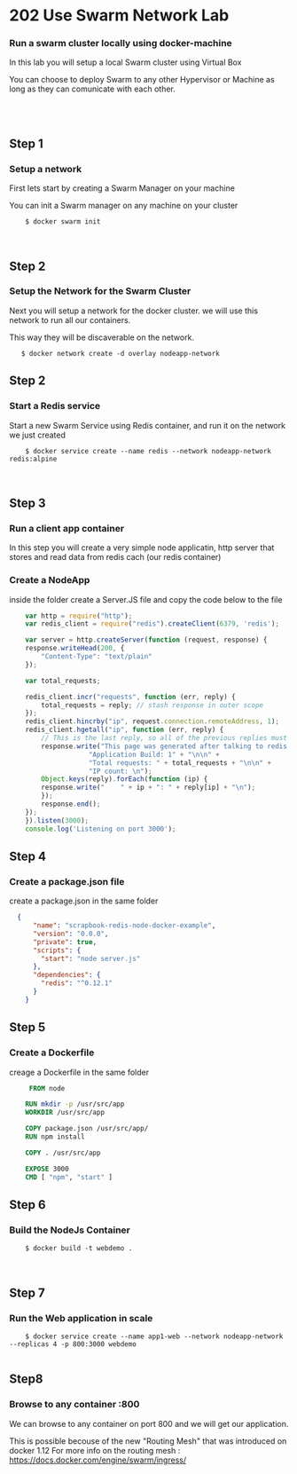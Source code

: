
# 202 Use Swarm Network Lab

### Run a swarm cluster locally using docker-machine  

In this lab you will setup a local Swarm cluster using Virtual Box 

You can choose to deploy Swarm to any other Hypervisor or Machine as long as they can comunicate with each other.
 
<br>
<br>



## Step 1 
### Setup a network

First lets start by creating a Swarm Manager on your machine 

You can init a Swarm manager on any machine on your cluster 

```{r, engine='bash', count_lines}
    $ docker swarm init       
```
<br>

## Step 2 
### Setup the Network for the Swarm Cluster 

Next you will setup a network for the docker cluster. we will use this network to run all our containers. 

This way they will be discaverable on the network. 

```{r, engine='bash', count_lines}
   $ docker network create -d overlay nodeapp-network     
```


## Step 2
### Start a Redis service 

Start a new Swarm Service using Redis container, and run it on the network we just created 

```{r, engine='bash', count_lines}
    $ docker service create --name redis --network nodeapp-network redis:alpine
```

<br>

## Step 3
### Run a client app container 

In this step you will create a very simple node applicatin, http server that stores and read data from redis cach (our redis container)

### Create a NodeApp 

inside the folder create a Server.JS file and copy the code below to the file 

```js
    var http = require("http");
    var redis_client = require("redis").createClient(6379, 'redis');

    var server = http.createServer(function (request, response) {
    response.writeHead(200, {
        "Content-Type": "text/plain"
    });

    var total_requests;

    redis_client.incr("requests", function (err, reply) {
        total_requests = reply; // stash response in outer scope
    });
    redis_client.hincrby("ip", request.connection.remoteAddress, 1);
    redis_client.hgetall("ip", function (err, reply) {
        // This is the last reply, so all of the previous replies must have completed already
        response.write("This page was generated after talking to redis.\n\n" +
                    "Application Build: 1" + "\n\n" + 
                    "Total requests: " + total_requests + "\n\n" +
                    "IP count: \n");
        Object.keys(reply).forEach(function (ip) {
        response.write("    " + ip + ": " + reply[ip] + "\n");
        });
        response.end();
    });
    }).listen(3000);
    console.log('Listening on port 3000');
```
## Step 4
### Create a package.json file 

create a package.json in the same folder 

```json
  {
      "name": "scrapbook-redis-node-docker-example",
      "version": "0.0.0",
      "private": true,
      "scripts": {
        "start": "node server.js"
      },
      "dependencies": {
        "redis": "^0.12.1"
      }
    }
```

## Step 5 
### Create a Dockerfile 

creage a Dockerfile in the same folder 

```Dockerfile
     FROM node

    RUN mkdir -p /usr/src/app
    WORKDIR /usr/src/app

    COPY package.json /usr/src/app/
    RUN npm install

    COPY . /usr/src/app

    EXPOSE 3000
    CMD [ "npm", "start" ]
```
## Step 6 
### Build the NodeJs Container 


```{r, engine='bash', count_lines}
    $ docker build -t webdemo .   
```
<br>

## Step 7
### Run the Web application in scale 

```{r, engine='bash', count_lines}
    $ docker service create --name app1-web --network nodeapp-network --replicas 4 -p 800:3000 webdemo
   
```



## Step8
### Browse to any container <IP>:800 

We can browse to any container on port 800 and we will get our application.

This is possible becouse of the new "Routing Mesh" that was introduced on docker 1.12 
For more info on the routing mesh : https://docs.docker.com/engine/swarm/ingress/


